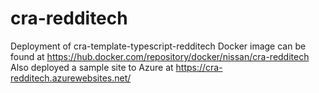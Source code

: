 # cra-redditech
Deployment of cra-template-typescript-redditech
Docker image can be found at https://hub.docker.com/repository/docker/nissan/cra-redditech
Also deployed a sample site to Azure at https://cra-redditech.azurewebsites.net/